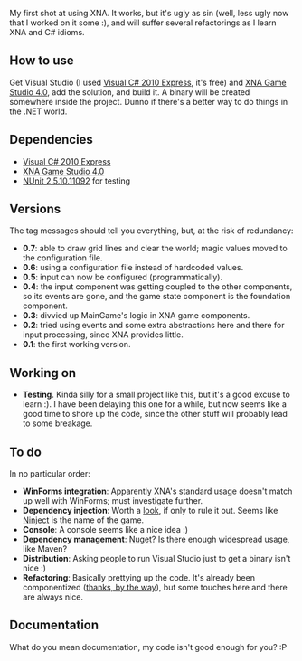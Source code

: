 My first shot at using XNA. It works, but it's ugly as sin (well, less ugly now that I worked on it some :), and will suffer several refactorings as I learn XNA and C# idioms.

How to use
----------

Get Visual Studio (I used [Visual C# 2010 Express][vcsx10], it's free) and [XNA Game Studio 4.0][xna4], add the solution, and build it. A binary will be created somewhere inside the project. Dunno if there's a better way to do things in the .NET world.

Dependencies
------------

* [Visual C# 2010 Express][vcsx10]
* [XNA Game Studio 4.0][xna4]
* [NUnit 2.5.10.11092][nunit2_5_10] for testing

Versions
--------

The tag messages should tell you everything, but, at the risk of redundancy:

* **0.7**: able to draw grid lines and clear the world; magic values moved to the configuration file.
* **0.6**: using a configuration file instead of hardcoded values.
* **0.5**: input can now be configured (programmatically).
* **0.4**: the input component was getting coupled to the other components, so its events are gone, and the game state component is the foundation component.
* **0.3**: divvied up MainGame's logic in XNA game components.
* **0.2**: tried using events and some extra abstractions here and there for input processing, since XNA provides little.
* **0.1**: the first working version.

Working on
----------

* **Testing**. Kinda silly for a small project like this, but it's a good excuse to learn :). I have been delaying this one for a while, but now seems like a good time to shore up the code, since the other stuff will probably lead to some breakage. 

To do
-----

In no particular order:

* **WinForms integration**: Apparently XNA's standard usage doesn't match up well with WinForms; must investigate further.
* **Dependency injection**: Worth a [look][ninject-xna], if only to rule it out. Seems like [Ninject][ninject] is the name of the game.
* **Console**: A console seems like a nice idea :)
* **Dependency management**: [Nuget][nuget]? Is there enough widespread usage, like Maven?
* **Distribution**: Asking people to run Visual Studio just to get a binary isn't nice :)
* **Refactoring**: Basically prettying up the code. It's already been componentized ([thanks, by the way][nuclex-components]), but some touches here and there are always nice.

Documentation
-------------

What do you mean documentation, my code isn't good enough for you? :P

[vcsx10]: http://www.microsoft.com/visualstudio/en-us/products/2010-editions/visual-csharp-express
[xna4]: http://www.microsoft.com/download/en/details.aspx?id=23714
[nunit2_5_10]: http://www.nunit.org/download.html
[nuclex-components]: http://www.nuclex.org/articles/architecture/6-game-components-and-game-services
[ninject]: http://ninject.org/
[ninject-xna]: http://www.nuclex.org/articles/architecture/9-using-dependency-injection-in-xna
[nuget]: http://nuget.org/